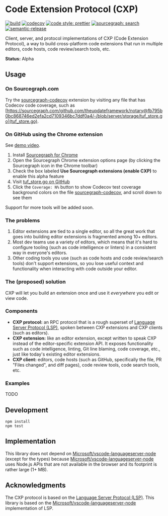 # Code Extension Protocol (CXP)

[![build](https://travis-ci.org/sourcegraph/cxp-js.svg?branch=master)](https://travis-ci.org/sourcegraph/cxp-js)
[![codecov](https://codecov.io/gh/sourcegraph/cxp-js/branch/master/graph/badge.svg?token=SLtdKY3zQx)](https://codecov.io/gh/sourcegraph/cxp-js)
[![code style: prettier](https://img.shields.io/badge/code_style-prettier-ff69b4.svg)](https://github.com/prettier/prettier)
[![sourcegraph: search](https://img.shields.io/badge/sourcegraph-search-brightgreen.svg)](https://sourcegraph.com/github.com/sourcegraph/cxp-js)
[![semantic-release](https://img.shields.io/badge/%20%20%F0%9F%93%A6%F0%9F%9A%80-semantic--release-e10079.svg)](https://github.com/semantic-release/semantic-release)

Client, server, and protocol implementations of CXP (Code Extension Protocol), a way to build cross-platform code extensions that run in multiple editors, code hosts, code review/search tools, etc.

**Status:** Alpha

## Usage

### On Sourcegraph.com

Try the [sourcegraph-codecov](https://github.com/sourcegraph/sourcegraph-codecov) extension by visiting any file that has Codecov code coverage, such as [https://sourcegraph.com/github.com/theupdateframework/notary@fb795b0bc868746ed2efa2cd7109346bc7ddf0a4/-/blob/server/storage/tuf_store.go](tuf_store.go).

### On GitHub using the Chrome extension

See [demo video](https://www.youtube.com/watch?v=j1eWBa3rWH8).

1. Install [Sourcegraph for Chrome](https://chrome.google.com/webstore/detail/sourcegraph/dgjhfomjieaadpoljlnidmbgkdffpack)
2. Open the Sourcegraph Chrome extension options page (by clicking the Sourcegraph icon in the Chrome toolbar)
3. Check the box labeled **Use Sourcegraph extensions (enable CXP)** to enable this alpha feature
4. Visit [tuf_store.go on GitHub](https://github.com/theupdateframework/notary/blob/fb795b0bc868746ed2efa2cd7109346bc7ddf0a4/server/storage/tuf_store.go)
5. Click the `Coverage: N%` button to show Codecov test coverage background colors on the file [sourcegraph-codecov](https://github.com/sourcegraph/sourcegraph-codecov), and scroll down to see them

Support for more tools will be added soon.

### The problems

1.  Editor extensions are tied to a single editor, so all the great work that goes into building editor extensions is fragmented among 10+ editors.
2.  Most dev teams use a variety of editors, which means that it's hard to configure tooling (such as code intelligence or linters) in a consistent way in everyone's editors.
3.  Other coding tools you use (such as code hosts and code review/search tools) don't support extensions, so you lose useful context and functionality when interacting with code outside your editor.

### The (proposed) solution

CXP will let you build an extension once and use it _everywhere_ you edit or view code.

### Components

- **CXP protocol:** an RPC protocol that is a rough superset of [Language Server Protocol (LSP)](https://microsoft.github.io/language-server-protocol/), spoken between CXP extensions and CXP clients (such as editors).
- **CXP extension:** like an editor extension, except written to speak CXP instead of the editor-specific extension API. It exposes functionality such as code intelligence, linting, Git line blaming, code coverage, etc., just like today's existing editor extensions.
- **CXP client:** editors, code hosts (such as GitHub, specifically the file, PR "Files changed", and diff pages), code review tools, code search tools, etc.

### Examples

TODO

## Development

```shell
npm install
npm test
```

## Implementation

This library does not depend on [Microsoft/vscode-languageserver-node](https://github.com/Microsoft/vscode-languageserver-node) (except for the types) because [Microsoft/vscode-languageserver-node](https://github.com/Microsoft/vscode-languageserver-node) uses Node.js APIs that are not available in the browser and its footprint is rather large (1+ MB).

## Acknowledgments

The CXP protocol is based on the [Language Server Protocol (LSP)](https://microsoft.github.io/language-server-protocol/). This library is based on the [Microsoft/vscode-languageserver-node](https://github.com/Microsoft/vscode-languageserver-node) implementation of LSP.
